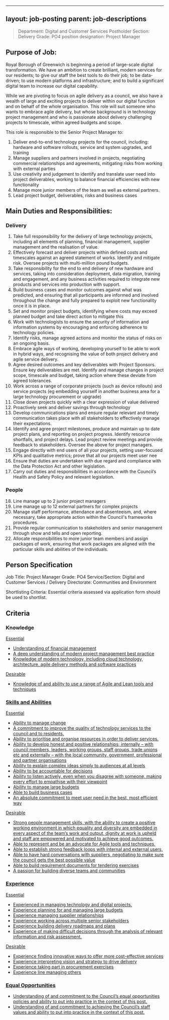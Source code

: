 
---
layout: job-posting
parent: job-descriptions
---



>Department: Digital and Customer Services
>Postholder Section: Delivery
>Grade: PO4
>position designation: Project Manager

## Purpose of Job:
Royal Borough of Greenwich is beginning a period of large-scale digital transformation. We have an ambition to create brilliant, modern services for our residents; to give our staff the best tools to do their job; to be data-driven; to use modern platforms and infrastructure; and to build a significant digital team to increase our digital capability.

While we are pivoting to focus on agile delivery as a council, we also have a wealth of large and exciting projects to deliver within our digital function and on behalf of the whole organisation. This role will suit someone who wants to embrace agile delivery, but whose background is in technology project management and who is passionate about delivery challenging projects to timescale, within agreed budgets and scope.

This role is responsible to the Senior Project Manager to:
1.  Deliver end-to-end technology projects for the council, including: hardware and software rollouts, service and system upgrades, and training    
2.  Manage suppliers and partners involved in projects, negotiating commercial relationships and agreements, mitigating risks from working with external parties    
3.  Use creativity and judgement to identify and translate user need into project deliverables, working to balance financial efficiencies with new functionality   
4.  Manage more junior members of the team as well as external partners.    
5.  Lead project budget, deliverables, risks and business cases

## Main Duties and Responsibilities:  
### Delivery
1.  Take full responsibility for the delivery of large technology projects, including all elements of planning, financial management, supplier management and the realisation of value.    
2.  Effectively forecast and deliver projects within defined costs and timescales against an agreed statement of works. Identify and mitigate risk. Oversee projects with multi-million pound budgets.    
3.  Take responsibility for the end to end delivery of new hardware and services, taking into consideration deployment, data migration, training and engagement, and any business activities required to integrate new products and services into production with support.    
4.  Build business cases and monitor outcomes against what was predicted, and ensuring that all participants are informed and involved throughout the change and fully prepared to exploit new functionality once it is in place.    
5.  Set and monitor project budgets, identifying where costs may exceed planned budget and take direct action to mitigate this    
6.  Work with technologists to ensure the security of information and information systems by encouraging and enforcing adherence to technology policies.   
7.  Identify risks, manage agreed actions and monitor the status of risks on an ongoing basis.    
8.  Embrace agile ways of working, developing yourself to be able to work in hybrid ways, and recognising the value of both project delivery and agile service delivery.    
9.  Agree desired outcomes and key deliverables with Project Sponsors. Ensure key deliverables are met. Identify and manage changes in project scope, timescale and budget, taking action where these deviate from agreed tolerances.    
10.  Work across a range of corporate projects (such as device rollouts) and service projects (eg embedding yourself in another business area for a large technology procurement or upgrade)    
11.  Close down projects quickly with a clear expression of value delivered    
12.  Proactively seek and deliver savings through technology    
13.  Develop communications plans and ensure regular relevant and timely communication takes place with all stakeholders to effectively manage their expectations.    
14.  Identify and agree project milestones, produce and maintain up to date project plans, and reporting on project progress. Identify resource shortfalls, and project delays. Lead project review meetings and provide feedback to stakeholders. Oversee the above for project managers.    
15.  Engage directly with end users of all your projects, setting user-focused KPIs and qualitative metrics; prove that all our projects meet user nee    
16.  Ensure that duties are undertaken with due regard and compliance with the Data Protection Act and other legislation.    
17.  Carry out duties and responsibilities in accordance with the Council’s Health and Safety Policy and relevant legislation.
 
### People
18.  Line manage up to 2 junior project managers    
19.  Line manage up to 12 external partners for complex projects    
20.  Manage staff performance, attendance and absenteeism, and, where necessary, take appropriate action within the Council's frameworks procedures.    
21.  Provide regular communication to stakeholders and senior management through show and tells and open reporting.    
22.  Allocate responsibilities to more junior team members and assign packages of work, ensuring that work packages are aligned with the particular skills and abilities of the individuals.

## Person Specification
Job Title: Project Manager
Grade: PO4
Service/Section: Digital and Customer Services / Delivery 
Directorate: Communities and Environment

Shortlisting Criteria: Essential criteria assessed via application form should be used to shortlist.

## Criteria
### Knowledge
<u>Essential
-   Understanding of financial management    
-   A deep understanding of modern project management best practice    
-   Knowledge of modern technology, including cloud technology, architecture, agile delivery methods and software practices

<u>Desirable
-   Knowledge of and ability to use a range of Agile and Lean tools and techniques    

### Skills and Abilities
<u>Essential
-   Ability to manage change    
-   A commitment to improve the quality of technology services to the council and to residents.    
-   Ability to prioritise and organise resources in order to deliver services.    
-   Ability to develop honest and positive relationships; internally – with council members, leaders, working groups, staff groups, trade unions etc and externally – with the local community, government, professional and partner organisations    
-   Ability to explain complex ideas simply to audiences at all levels    
-   Ability to be accountable for decisions    
-   Ability to listen actively, even when you disagree with someone, making every effort to empathise with their viewpoint    
-   Ability to manage large budgets    
-   Able to build business cases    
-   An absolute commitment to meet user need in the best, most efficient way

<u>Desirable
-   Strong people management skills, with the ability to create a positive working environment in which equality and diversity are embedded in every aspect of the team’s work and output, dignity at work is upheld and staff are empowered and motivated to achieve good outcomes.    
-   Able to represent and be an advocate for Agile tools and techniques,    
-   Able to establish strong feedback loops with internal and external users,    
-   Able to have hard conversations with suppliers, negotiating to make sure the council gets the best possible value    
-   Able to build requirement documents for tendering exercises    
-   A passion for building diverse teams and communities
    
### Experience
<u>Essential
-   Experienced in managing technology and digital projects.    
-   Experience planning for and managing large budgets    
-   Experience managing supplier relationships    
-   Experience working across multiple senior stakeholders    
-   Experience building delivery roadmaps and plans    
-   Experience of making difficult decisions through the analysis of relevant information and risk assessment.

<u>Desirable
-   Experience finding innovative ways to offer more cost-effective services    
-   Experience interpreting vision and strategy to drive delivery    
-   Experience taking part in procurement exercises    
-   Experience line managing others
    
### Equal Opportunities
-   Understanding of and commitment to the Council’s equal opportunities policies and ability to put into practice in the context of this post. 
-   Understanding of and commitment to achieving the Council’s staff values and ability to put into practice in the context of this post.


